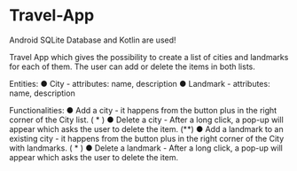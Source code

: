 # Travel-App

Android SQLite Database and Kotlin are used!

Travel App which gives the possibility to create a list of cities and
landmarks for each of them. The user can add or delete the items in both lists.

Entities:
● City -  attributes: name, description
● Landmark -  attributes: name, description

Functionalities:
● Add a city - it happens from the button plus in the right corner of the City list. ( * )
● Delete a city -  After a long click, a pop-up will appear which asks the user
to delete the item. (**)
● Add a landmark to an existing city - it happens from the button plus in the
right corner of the City with landmarks. ( * )
● Delete a landmark - After a long click, a pop-up will appear which asks the
user to delete the item.
